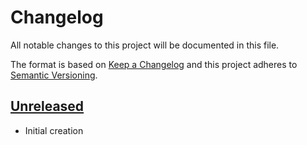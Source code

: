 <!--
SPDX-FileCopyrightText: 2021 Comcast Cable Communications Management, LLC
SPDX-License-Identifier: Apache-2.0
-->
# Changelog
All notable changes to this project will be documented in this file.

The format is based on [Keep a Changelog](http://keepachangelog.com/en/1.0.0/)
and this project adheres to [Semantic Versioning](http://semver.org/spec/v2.0.0.html).

## [Unreleased]
- Initial creation

[Unreleased]: https://github.com/xmidt-org/cutils/compare/de0878703659b82cd1bd1590b4e257119aacb650...HEAD
<!--
[v0.0.2]: https://github.com/xmidt-org/cutils/compare/v0.0.1...v0.0.2
[v0.0.1]: https://github.com/xmidt-org/cutils/compare/de0878703659b82cd1bd1590b4e257119aacb650...v0.0.1
-->
